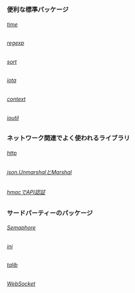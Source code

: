 ### 便利な標準パッケージ
###### [time](https://github.com/y-sugiyama654/go-lesson/pull/47)
###### [regexp](https://github.com/y-sugiyama654/go-lesson/pull/48)
###### [sort](https://github.com/y-sugiyama654/go-lesson/pull/49)
###### [iota](https://github.com/y-sugiyama654/go-lesson/pull/50)
###### [context](https://github.com/y-sugiyama654/go-lesson/pull/51)
###### [ioutil](https://github.com/y-sugiyama654/go-lesson/pull/52)
### ネットワーク関連でよく使われるライブラリ
###### [http](https://github.com/y-sugiyama654/go-lesson/pull/53)
###### [json.UnmarshalとMarshal](https://github.com/y-sugiyama654/go-lesson/pull/54)
###### [hmacでAPI認証](https://github.com/y-sugiyama654/go-lesson/pull/55)
### サードパーティーのパッケージ
###### [Semaphore](https://github.com/y-sugiyama654/go-lesson/pull/56)
###### [ini](https://github.com/y-sugiyama654/go-lesson/pull/57)
###### [talib](https://github.com/y-sugiyama654/go-lesson/pull/58)
###### [WebSocket](https://github.com/y-sugiyama654/go-lesson/pull/59)
